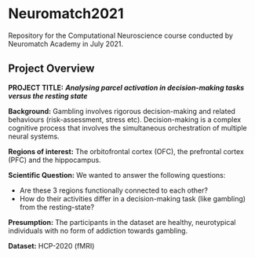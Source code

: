 # Neuromatch2021
Repository for the Computational Neuroscience course conducted by Neuromatch Academy in July 2021.

## Project Overview

**PROJECT TITLE:** **_Analysing parcel activation in decision-making tasks versus the resting state_**

**Background:** Gambling involves rigorous decision-making and related behaviours (risk-assessment, stress etc). Decision-making is a complex cognitive process that involves the simultaneous orchestration of multiple neural systems. 

**Regions of interest:** The orbitofrontal cortex (OFC), the prefrontal cortex (PFC) and the hippocampus.

**Scientific Question:** We wanted to answer the following questions:
* Are these 3 regions functionally connected to each other?
* How do their activities differ in a decision-making task (like gambling) from the resting-state?

**Presumption:** The participants in the dataset are healthy, neurotypical individuals with no form of addiction towards gambling.

**Dataset:** HCP-2020 (fMRI)
